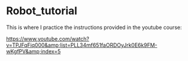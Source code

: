 # Robot_tutorial
This is where I practice the instructions provided in the youtube course:


https://www.youtube.com/watch?v=TPJFqFiq000&amp;list=PLL34mf651faORDOyJrk0E6k9FM-wKgfPV&amp;index=5
